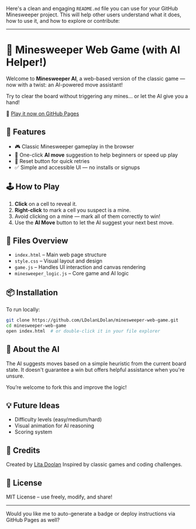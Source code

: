 Here's a clean and engaging `README.md` file you can use for your GitHub Minesweeper project. This will help other users understand what it does, how to use it, and how to explore or contribute:

---

# 🧠 Minesweeper Web Game (with AI Helper!)

Welcome to **Minesweeper AI**, a web-based version of the classic game — now with a twist: an AI-powered move assistant!

Try to clear the board without triggering any mines... or let the AI give you a hand!

🔗 [Play it now on GitHub Pages](https://ldolanldolan.github.io/minesweeper-web-game/)

## 🚀 Features

* 🎮 Classic Minesweeper gameplay in the browser
* 🧠 One-click **AI move** suggestion to help beginners or speed up play
* 🔁 Reset button for quick retries
* ✅ Simple and accessible UI — no installs or signups

## 🕹️ How to Play

1. **Click** on a cell to reveal it.
2. **Right-click** to mark a cell you suspect is a mine.
3. Avoid clicking on a mine — mark all of them correctly to win!
4. Use the **AI Move** button to let the AI suggest your next best move.

## 🧩 Files Overview

* `index.html` – Main web page structure
* `style.css` – Visual layout and design
* `game.js` – Handles UI interaction and canvas rendering
* `minesweeper_logic.js` – Core game and AI logic

## 📦 Installation

To run locally:

```bash
git clone https://github.com/LDolanLDolan/minesweeper-web-game.git
cd minesweeper-web-game
open index.html  # or double-click it in your file explorer
```

## 🤖 About the AI

The AI suggests moves based on a simple heuristic from the current board state. It doesn't guarantee a win but offers helpful assistance when you're unsure.

You’re welcome to fork this and improve the logic!

## 💡 Future Ideas

* Difficulty levels (easy/medium/hard)
* Visual animation for AI reasoning
* Scoring system

## 🙌 Credits

Created by [Lita Doolan](https://github.com/LDolanLDolan)
Inspired by classic games and coding challenges.

## 📄 License

MIT License – use freely, modify, and share!

---

Would you like me to auto-generate a badge or deploy instructions via GitHub Pages as well?
